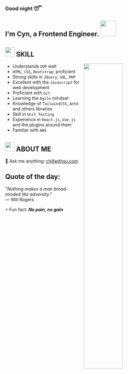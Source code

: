 ### Good night 😴
<h2>I'm Cyn, a Frontend Engineer. <img src="https://media.giphy.com/media/mGcNjsfWAjY5AEZNw6/giphy.gif" width="50"></h2>

## <img src="https://emojis.slackmojis.com/emojis/images/1588315024/8823/hyperkitty.gif?1588315024" width="30" /> SKILL
<a href="https://metrics.lecoq.io/ouuan?template=classic"><img align="right" width="50%" src="https://github-readme-stats.vercel.app/api?username=Kenini1805&show_icons=true&theme=synthwave"></a>

- Understands <code>OOP</code> well
- <code>HTML</code>, <code>CSS</code>, <code>Bootstrap</code>: proficient
- Strong skills in <code>JQuery</code>, <code>SQL</code>, <code>PHP</code>
- Excellent with the <code>Javascript</code> for web development
- Proficient with <code>Git</code>
- Learning the <code>Agile</code> mindset
- Knowledge of <code>TailwindCSS</code>, <code>Antd</code> and others libraries
- Skill in <code>Unit Testing</code>
- Experience in <code>React.js</code>, <code>Vue.js</code> and the plugins around them
- Familiar with <code>AWS</code>



## <img src="https://i.imgur.com/g4uAchW.gif" width="30" /> ABOUT ME
💬 Ask me anything: <a href="https://chillwithsu.com/">chillwithsu.com</a>
## Quote of the day:
<em>&quot;Nothing makes a man broad-minded like adversity.&quot;</em> <br>
— Will Rogers

⚡ Fun fact: <em><strong>No pain, no gain</strong></em>
